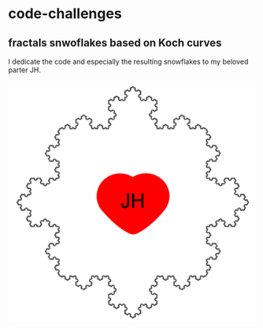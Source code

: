 # code-challenges

## fractals snwoflakes based on Koch curves

I dedicate the code and especially the resulting snowflakes to my beloved parter JH.

<img src="https://github.com/genughaben/code-challenges/blob/master/fractals/snow_flake_heart_for_JH.png?raw=true"
     alt="Heart of Dedication"/>
